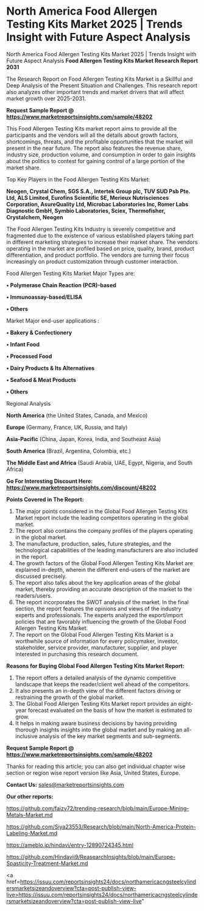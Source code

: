 # North America Food Allergen Testing Kits Market 2025 | Trends Insight with Future Aspect Analysis
North America Food Allergen Testing Kits Market 2025 | Trends Insight with Future Aspect Analysis
<strong>Food Allergen Testing Kits Market Research Report 2031</strong>

The Research Report on Food Allergen Testing Kits Market is a Skillful and Deep Analysis of the Present Situation and Challenges. This research report also analyzes other important trends and market drivers that will affect market growth over 2025-2031.

<strong>Request Sample Report @ <a href=https://www.marketreportsinsights.com/sample/48202>https://www.marketreportsinsights.com/sample/48202</a></strong>

This Food Allergen Testing Kits market report aims to provide all the participants and the vendors will all the details about growth factors, shortcomings, threats, and the profitable opportunities that the market will present in the near future. The report also features the revenue share, industry size, production volume, and consumption in order to gain insights about the politics to contest for gaining control of a large portion of the market share.

Top Key Players in the Food Allergen Testing Kits Market:

<strong>Neogen, Crystal Chem, SGS S.A., Intertek Group plc, TUV SUD Psb Pte. Ltd, ALS Limited, Eurofins Scientific SE, Merieux Nutrisciences Corporation, AsureQuality Ltd, Microbac Laboratories Inc, Romer Labs Diagnostic GmbH, Symbio Laboratories, Sciex, Thermofisher, Crystalchem, Neogen</strong>

The Food Allergen Testing Kits Industry is severely competitive and fragmented due to the existence of various established players taking part in different marketing strategies to increase their market share. The vendors operating in the market are profiled based on price, quality, brand, product differentiation, and product portfolio. The vendors are turning their focus increasingly on product customization through customer interaction.

Food Allergen Testing Kits Market Major Types are:

<strong>•  Polymerase Chain Reaction (PCR)-based

•  Immunoassay-based/ELISA

•  Others</strong>

Market Major end-user applications :

<strong>•  Bakery & Confectionery

•  Infant Food

•  Processed Food

•  Dairy Products & Its Alternatives

•  Seafood & Meat Products

•  Others</strong>

Regional Analysis

</u><strong><b>North America</b></strong> (the United States, Canada, and Mexico)

<strong><b>Europe </b></strong>(Germany, France, UK, Russia, and Italy)

<strong><b>Asia-Pacific</b></strong> (China, Japan, Korea, India, and Southeast Asia)

<strong><b>South America</b></strong> (Brazil, Argentina, Colombia, etc.)

<strong><b>The Middle East and Africa</b></strong> (Saudi Arabia, UAE, Egypt, Nigeria, and South Africa)

<strong>Go For Interesting Discount Here: <a href=https://www.marketreportsinsights.com/discount/48202>https://www.marketreportsinsights.com/discount/48202</a></strong>

<strong>Points Covered in The Report:</strong>
<ol>
  <li>The major points considered in the Global Food Allergen Testing Kits Market report include the leading competitors operating in the global market.</li>
  <li>The report also contains the company profiles of the players operating in the global market.</li>
  <li>The manufacture, production, sales, future strategies, and the technological capabilities of the leading manufacturers are also included in the report.</li>
  <li>The growth factors of the Global Food Allergen Testing Kits Market are explained in-depth, wherein the different end-users of the market are discussed precisely.</li>
  <li>The report also talks about the key application areas of the global market, thereby providing an accurate description of the market to the readers/users.</li>
  <li>The report incorporates the SWOT analysis of the market. In the final section, the report features the opinions and views of the industry experts and professionals. The experts analyzed the export/import policies that are favorably influencing the growth of the Global Food Allergen Testing Kits Market.</li>
  <li>The report on the Global Food Allergen Testing Kits Market is a worthwhile source of information for every policymaker, investor, stakeholder, service provider, manufacturer, supplier, and player interested in purchasing this research document.</li>
</ol>
<strong>Reasons for Buying Global Food Allergen Testing Kits Market Report:</strong>

<ol>
  <li>The report offers a detailed analysis of the dynamic competitive landscape that keeps the reader/client well ahead of the competitors.</li>
  <li>It also presents an in-depth view of the different factors driving or restraining the growth of the global market.</li>
  <li>The Global Food Allergen Testing Kits Market report provides an eight-year forecast evaluated on the basis of how the market is estimated to grow.</li>
  <li>It helps in making aware business decisions by having providing thorough insights insights into the global market and by making an all-inclusive analysis of the key market segments and sub-segments.</li>
</ol>
<strong>Request Sample Report @ <a href=https://www.marketreportsinsights.com/sample/48202>https://www.marketreportsinsights.com/sample/48202</a></strong>


Thanks for reading this article; you can also get individual chapter wise section or region wise report version like Asia, United States, Europe.

<strong>Contact Us:</strong>
sales@marketreportsinsights.com

<strong>Our other reports:</strong>

<a href=https://github.com/faizy72/trending-research/blob/main/Europe-Mining-Metals-Market.md>https://github.com/faizy72/trending-research/blob/main/Europe-Mining-Metals-Market.md</a>

<a href=https://github.com/Siya23553/Research/blob/main/North-America-Protein-Labeling-Market.md>https://github.com/Siya23553/Research/blob/main/North-America-Protein-Labeling-Market.md</a>

<a href=https://ameblo.jp/hindavi/entry-12890724345.html>https://ameblo.jp/hindavi/entry-12890724345.html</a>

<a href=https://github.com/Hindavii9/ReasearchInsights/blob/main/Europe-Spasticity-Treatment-Market.md>https://github.com/Hindavii9/ReasearchInsights/blob/main/Europe-Spasticity-Treatment-Market.md</a>

<a href=https://issuu.com/reportsinsights24/docs/northamericacngsteelcylindersmarketsizeandoverview?cta=post-publish-view-live>https://issuu.com/reportsinsights24/docs/northamericacngsteelcylindersmarketsizeandoverview?cta=post-publish-view-live</a>"

